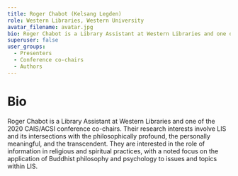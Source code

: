 ```yaml
---
title: Roger Chabot (Kelsang Legden)
role: Western Libraries, Western University
avatar_filename: avatar.jpg
bio: Roger Chabot is a Library Assistant at Western Libraries and one of the 2020 CAIS/ACSI conference co-chairs. Their research interests involve LIS and its intersections with the philosophically profound, the personally meaningful, and the transcendent. They are interested in the role of information in religious and spiritual practices, with a noted focus on the application of Buddhist philosophy and psychology to issues and topics within LIS.
superuser: false
user_groups:
  - Presenters
  - Conference co-chairs
  - Authors
---
```

# Bio
Roger Chabot is a Library Assistant at Western Libraries and one of the 2020 CAIS/ACSI conference co-chairs.  Their research interests involve LIS and its intersections with the philosophically profound, the personally meaningful, and the transcendent. They are interested in the role of information in religious and spiritual practices, with a noted focus on the application of Buddhist philosophy and psychology to issues and topics within LIS.
